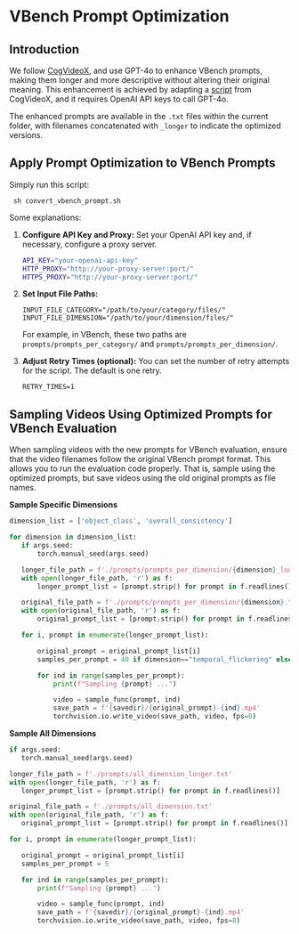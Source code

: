 

# VBench Prompt Optimization

## Introduction

We follow [CogVideoX](https://github.com/THUDM/CogVideo?tab=readme-ov-file#prompt-optimization), and use GPT-4o to enhance VBench prompts, making them longer and more descriptive without altering their original meaning. This enhancement is achieved by adapting a [script](https://github.com/THUDM/CogVideo/blob/1c2e487820e35ac7f53d2634b69d48c1811f236c/inference/convert_demo.py) from CogVideoX, and it requires OpenAI API keys to call GPT-4o.


The enhanced prompts are available in the `.txt` files within the current folder, with filenames concatenated with `_longer` to indicate the optimized versions.



## Apply Prompt Optimization to VBench Prompts

Simply run this script:

   ```
    sh convert_vbench_prompt.sh
   ```

Some explanations:
1. **Configure API Key and Proxy:**
    Set your OpenAI API key and, if necessary, configure a proxy server.

   ```bash
   API_KEY="your-openai-api-key"
   HTTP_PROXY="http://your-proxy-server:port/"
   HTTPS_PROXY="http://your-proxy-server:port/"
    ```
2. **Set Input File Paths:**

   ```
   INPUT_FILE_CATEGORY="/path/to/your/category/files/"
   INPUT_FILE_DIMENSION="/path/to/your/dimension/files/"
    ```
    For example, in VBench, these two paths are `prompts/prompts_per_category/` and `prompts/prompts_per_dimension/`.
3. **Adjust Retry Times (optional):**
   You can set the number of retry attempts for the script. The default is one retry.
   ```
   RETRY_TIMES=1
    ```




## Sampling Videos Using Optimized Prompts for VBench Evaluation

When sampling videos with the new prompts for VBench evaluation, ensure that the video filenames follow the original VBench prompt format. This allows you to run the evaluation code properly. That is, sample using the optimized prompts, but save videos using the old original prompts as file names.


**Sample Specific Dimensions**

 ```python
 dimension_list = ['object_class', 'overall_consistency']

 for dimension in dimension_list:
    if args.seed:
        torch.manual_seed(args.seed)    

    longer_file_path = f'./prompts/prompts_per_dimension/{dimension}_longer.txt'
    with open(longer_file_path, 'r') as f:
        longer_prompt_list = [prompt.strip() for prompt in f.readlines()]

    original_file_path = f'./prompts/prompts_per_dimension/{dimension}.txt'
    with open(original_file_path, 'r') as f:
        original_prompt_list = [prompt.strip() for prompt in f.readlines()]

    for i, prompt in enumerate(longer_prompt_list):

        original_prompt = original_prompt_list[i]
        samples_per_prompt = 40 if dimension=="temporal_flickering" else 5

        for ind in range(samples_per_prompt):
            print(f"Sampling {prompt} ...")

            video = sample_func(prompt, ind)
            save_path = f'{savedir}/{original_prompt}-{ind}.mp4'
            torchvision.io.write_video(save_path, video, fps=8)

 ```
 **Sample All Dimensions**
 ```python
if args.seed:
    torch.manual_seed(args.seed)    

longer_file_path = f'./prompts/all_dimension_longer.txt'
with open(longer_file_path, 'r') as f:
    longer_prompt_list = [prompt.strip() for prompt in f.readlines()]

original_file_path = f'./prompts/all_dimension.txt'
with open(original_file_path, 'r') as f:
    original_prompt_list = [prompt.strip() for prompt in f.readlines()]

for i, prompt in enumerate(longer_prompt_list):

    original_prompt = original_prompt_list[i]
    samples_per_prompt = 5

    for ind in range(samples_per_prompt):
        print(f"Sampling {prompt} ...")

        video = sample_func(prompt, ind)
        save_path = f'{savedir}/{original_prompt}-{ind}.mp4'
        torchvision.io.write_video(save_path, video, fps=8)
 ```

